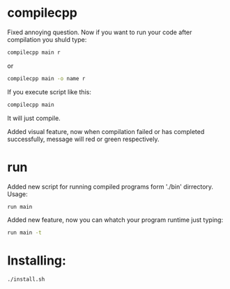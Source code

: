 # compilecpp

Fixed annoying question. Now if you want to run your code after compilation you shuld type:

```sh
compilecpp main r
```
or
```sh
compilecpp main -o name r
```
If you execute script like this:
```sh
compilecpp main
```
It will just compile.

Added visual feature, now when compilation failed or has completed successfully, message will red or green respectively.
# run
Added new script for running compiled programs form './bin' dirrectory.
Usage:
```sh
run main
```
Added new feature, now you can whatch your program runtime just typing:
```sh
run main -t
```

# Installing:

```sh
./install.sh
```
